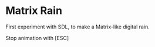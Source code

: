 # Matrix Rain

First experiment with SDL, to make a Matrix-like digital rain.

Stop animation with [ESC]
